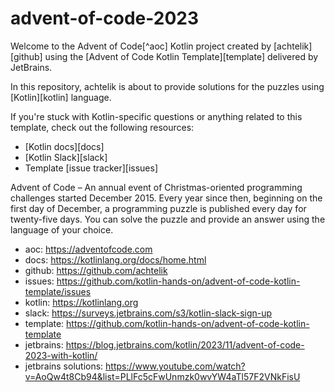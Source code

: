 # advent-of-code-2023

Welcome to the Advent of Code[^aoc] Kotlin project created by [achtelik][github] using
the [Advent of Code Kotlin Template][template] delivered by JetBrains.

In this repository, achtelik is about to provide solutions for the puzzles using [Kotlin][kotlin] language.

If you're stuck with Kotlin-specific questions or anything related to this template, check out the following resources:

- [Kotlin docs][docs]
- [Kotlin Slack][slack]
- Template [issue tracker][issues]

Advent of Code – An annual event of Christmas-oriented programming challenges started December 2015.
Every year since then, beginning on the first day of December, a programming puzzle is published every day for
twenty-five days.
You can solve the puzzle and provide an answer using the language of your choice.

* aoc: https://adventofcode.com
* docs: https://kotlinlang.org/docs/home.html
* github: https://github.com/achtelik
* issues: https://github.com/kotlin-hands-on/advent-of-code-kotlin-template/issues
* kotlin: https://kotlinlang.org
* slack: https://surveys.jetbrains.com/s3/kotlin-slack-sign-up
* template: https://github.com/kotlin-hands-on/advent-of-code-kotlin-template
* jetbrains: https://blog.jetbrains.com/kotlin/2023/11/advent-of-code-2023-with-kotlin/
* jetbrains solutions: https://www.youtube.com/watch?v=AoQw4t8Cb94&list=PLlFc5cFwUnmzk0wvYW4aTl57F2VNkFisU
